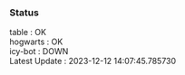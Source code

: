 ### Status


table : OK  
hogwarts : OK  
icy-bot : DOWN  
Latest Update : 2023-12-12 14:07:45.785730
